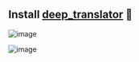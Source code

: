 ## Install [deep_translator](https://pypi.org/project/deep-translator/) 💫

![image](https://user-images.githubusercontent.com/87514488/129431808-cb072920-b54a-4240-95ff-fc4ad2f5a2c6.png)

![image](https://user-images.githubusercontent.com/87514488/129431826-cb4105d3-c4d3-4dcb-a3a9-8472c7eba839.png)
